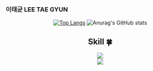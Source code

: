 ###  이태균 LEE TAE GYUN

<!--
**dlxorbs/dlxorbs** is a ✨ _special_ ✨ repository because its `README.md` (this file) appears on your GitHub profile.

Here are some ideas to get you started:

- 🔭 I’m currently working on ...
- 🌱 I’m currently learning ...
- 👯 I’m looking to collaborate on ...
- 🤔 I’m looking for help with ...
- 💬 Ask me about ...
- 📫 How to reach me: ...
- 😄 Pronouns: ...
- ⚡ Fun fact: ...
-->



<div align = "center" justify = "center">

  
  [![Top Langs](https://github-readme-stats.vercel.app/api/top-langs/?username=dlxorbs&show_icons=true&theme=dark)](https://github.com/anuraghazra/github-readme-stats) ![Anurag's GitHub stats](https://github-readme-stats.vercel.app/api?username=dlxorbs&show_icons=true&theme=dark)


</div>


<div align = "center" justify = "center">

  
  ## Skill :four_leaf_clover:

  <!--프론트-->
  <img src="https://img.shields.io/badge/React-61DAFB?style=flat&logo=React&logoColor=white"/>
   <br/>
  <!--언어 및 툴 -->
    <img src="https://img.shields.io/badge/JavaScript-F7DF1E?style=flat&logo=JavaScript&logoColor=white"/>
<br/><br/>
</div>
